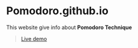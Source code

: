 # Pomodoro.github.io
This website give info about **Pomodoro Technique**   

>[Live demo](https://shreyash00007.github.io/Pomodoro.github.io/index.html)
